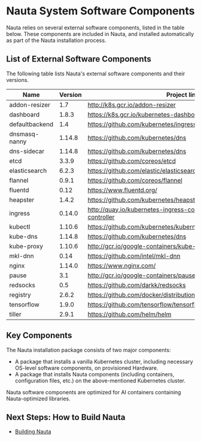 # Nauta System Software Components
Nauta relies on several external software components, listed in the table below. These components are included in Nauta, and installed automatically as part of the Nauta installation process. 

## List of External Software Components
The following table lists Nauta's external software components and their versions. 

Name | Version | Project link
--- | --- | --- 
addon-resizer | 1.7 | http://k8s.gcr.io/addon-resizer
dashboard | 1.8.3 | https://k8s.gcr.io/kubernetes-dashboard-amd64 
defaultbackend | 1.4 | https://github.com/kubernetes/ingress-nginx
dnsmasq-nanny | 1.14.8 | https://github.com/kubernetes/dns
dns-sidecar | 1.14.8 | https://github.com/kubernetes/dns
etcd | 3.3.9 | https://github.com/coreos/etcd
elasticsearch | 6.2.3 | https://github.com/elastic/elasticsearch
flannel | 0.9.1 | https://github.com/coreos/flannel
fluentd | 0.12 | https://www.fluentd.org/
heapster | 1.4.2 | https://github.com/kubernetes/heapster
ingress | 0.14.0 | http://quay.io/kubernetes-ingress-controller/nginx-ingress-controller
kubectl | 1.10.6 | https://github.com/kubernetes/kubernetes/tree/master/pkg/kubectl
kube-dns | 1.14.8 | https://github.com/kubernetes/dns 
kube-proxy | 1.10.6 | http://gcr.io/google-containers/kube-proxy-amd64
mkl-dnn | 0.14 | https://github.com/intel/mkl-dnn
nginx | 1.14.0 | https://www.nginx.com/ 
pause | 3.1 | http://gcr.io/google-containers/pause-amd64
redsocks | 0.5 | https://github.com/darkk/redsocks
registry | 2.6.2 | https://github.com/docker/distribution
tensorflow | 1.9.0 | https://github.com/tensorflow/tensorflow
tiller | 2.9.1 | https://github.com/helm/helm

## Key Components

The Nauta installation package consists of two major components:

  * A package that installs a vanilla Kubernetes cluster, including necessary OS-level software components, on provisioned Hardware.
  * A package that installs Nauta components (including containers, configuration files, etc.) on the above-mentioned Kubernetes cluster.

Nauta software components are optimized for AI containers containing Nauta-optimized libraries.

## Next Steps: How to Build Nauta

* [Building Nauta](../How_to_Build_Nauta/HBN.md)
